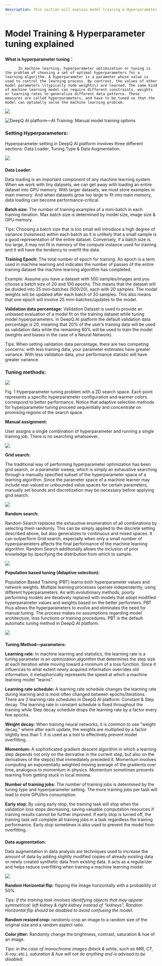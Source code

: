```yaml
---
description: this section will explain model training & Hyperparameter tuning
---
```


# Model Training & Hyperparameter tuning explained

###

**What is hyperparameter tuning：**

```
      In machine learning, hyperparameter optimization or tuning is the problem of choosing a set of optimal hyperparameters for a learning algorithm. A hyperparameter is a parameter whose value is used to control the learning process. By contrast, the values of other model parameters \(typically node weights\) are learned. The same kind of machine learning model can require different constraints, weights or learning rates to generalize different data patterns. These measures are called hyperparameters, and have to be tuned so that the model can optimally solve the machine learning problem.
```

![](<../.gitbook/assets/image (158).png>)

![DeepQ AI platform—AI Training: Manual model training options](<../.gitbook/assets/image (174).png>)

### Setting Hyperparameters:

Hyperparameter setting in DeepQ AI platform involves three different sections: Data Loader, Tuning Type & Data Augmentation.

![](<../.gitbook/assets/image (191).png>)

###

**Data Loader:**

Data loading is an important component of any machine learning system. When we work with tiny datasets, we can get away with loading an entire dataset into GPU memory. With larger datasets, we must store examples in main memory. And when datasets grow too large to fit into main memory, data loading can become performance-critical.

**Batch size:** The number of training examples of a mini-batch in each training iteration. Max batch size is determined by model size, image size & GPU memory.

Tips: Choosing a batch size that is too small will introduce a high degree of variance (noisiness) within each batch as it is unlikely that a small sample is a good representation of the entire dataset. Conversely, if a batch size is too large, it may not fit in memory of the compute instance used for training and it will have the tendency to overfit the data.

**Training Epoch:** The total number of epoch for training. An epoch is a term used in machine learning and indicates the number of passes of the entire training dataset the machine learning algorithm has completed.

Example: Assume you have a dataset with 500 samples/images and you choose a batch size of 20 and 100 epochs. This means that the dataset will be divided into 25 mini-batches (500/20), each with 20 samples. The model weights will be updated after each batch of 20 samples. This also means that one epoch will involve 25 mini-batches/updates to the model.

**Validation data percentage:** Validation Dataset is used to provide an unbiased evaluation of a model fit on the training dataset while tuning model hyperparameters. In DeepQ AI platform the default validation data percentage is 20, meaning that 20% of the user’s training data will be used as validation data while the remaining 80% will be used to train the model (weights and biases in the case of a Neural Network).

Tips: When setting validation data percentage, there are two competing concerns: with less training data, your parameter estimates have greater variance. With less validation data, your performance statistic will have greater variance.

### Tuning methods:

![](<../.gitbook/assets/image (195).png>)

Fig. 1 Hyperparameter tuning problem with a 2D search space. Each point represents a specific hyperparameter configuration and warmer colors correspond to better performance. Notice that adaptive selection methods for hyperparameter tuning proceed sequentially and concentrate on promising regions of the search space.

**Manual assignment:**

User assigns a single combination of hyperparameter and running a single training job. There is no searching whatsoever,

![](<../.gitbook/assets/image (100).png>)

**Grid search:**

The traditional way of performing hyperparameter optimization has been grid search, or a parameter sweep, which is simply an exhaustive searching through a manually specified subset of the hyperparameter space of a learning algorithm. Since the parameter space of a machine learner may include real-valued or unbounded value spaces for certain parameters, manually set bounds and discretization may be necessary before applying grid search.

![](<../.gitbook/assets/image (76).png>)

**Random search:**

Random Search replaces the exhaustive enumeration of all combinations by selecting them randomly. This can be simply applied to the discrete setting described above, but also generalizes to continuous and mixed spaces. It can outperform Grid search, especially when only a small number of hyperparameters affects the final performance of the machine learning algorithm. Random Search additionally allows the inclusion of prior knowledge by specifying the distribution from which to sample.

![](<../.gitbook/assets/image (201).png>)

**Population based tuning (Adaptive selection):**

Population Based Training (PBT) learns both hyperparameter values and network weights. Multiple learning processes operate independently, using different hyperparameters. As with evolutionary methods, poorly performing models are iteratively replaced with models that adopt modified hyperparameter values and weights based on the better performers. PBT thus allows the hyperparameters to evolve and eliminates the need for manual tuning. The process makes no assumptions regarding model architecture, loss functions or training procedures. PBT is the default automatic tuning method in DeepQ AI platform.

![](<../.gitbook/assets/image (180).png>)

###

**Tuning Method—parameters:**

**Learning rate:** In machine learning and statistics, the learning rate is a tuning parameter in an optimization algorithm that determines the step size at each iteration while moving toward a minimum of a loss function. Since it influences to what extent newly acquired information overrides old information, it metaphorically represents the speed at which a machine learning model "learns".

**Learning rate schedule:** A learning rate schedule changes the learning rate during learning and is most often changed between epochs/iterations. There are 2 learning rate schedules in DeepQ AI platform: Constant & Step decay. The learning rate in constant schedule is fixed throughout the training while Step decay schedule drops the learning rate by a factor every few epochs.

**Weight decay:** When training neural networks, it is common to use "weight decay," where after each update, the weights are multiplied by a factor slightly less than 1. It is used as a tool to effectively prevent model overfitting.

**Momentum:** A sophisticated gradient descent algorithm in which a learning step depends not only on the derivative in the current step, but also on the derivatives of the step(s) that immediately preceded it. Momentum involves computing an exponentially weighted moving average of the gradients over time, analogous to momentum in physics. Momentum sometimes prevents learning from getting stuck in local minima.

**Number of training jobs:** The number of training jobs is determined by the tuning type and hyperparameter setting. The more training jobs per task will lead to more GPU/hrs consumption.

**Early stop**: By using early stop, the training task will stop when the validation loss stops decreasing, saving valuable computation resources if training results cannot be further improved. If early stop is turned off, the training task will complete all training jobs in a task regardless the training performance. Early stop sometimes is also used to prevent the model from overfitting.

###

**Data augmentation:**

Data augmentation in data analysis are techniques used to increase the amount of data by adding slightly modified copies of already existing data or newly created synthetic data from existing data. It acts as a regularizer and helps reduce overfitting when training a machine learning model.

![](<../.gitbook/assets/image (54).png>)

**Random Horizontal flip:** flipping the image horizontally with a probability of 50%.

_Tips: If the training task involves identifying objects that may appear symmetrical: left kidney & right kidney instead of “kidneys”, Random Horizontal flip should be disabled to avoid confusing the model._

**Random resized crop:** randomly crop an image to a random size of the original size and a random aspect ratio.

**Color jitter:** Randomly change the brightness, contrast, saturation & hue of an image.

_Tips: in the case of monochrome images (black & white, such as MRI, CT, X-ray..etc.), saturation & hue will not do anything and is advised to be disabled._
